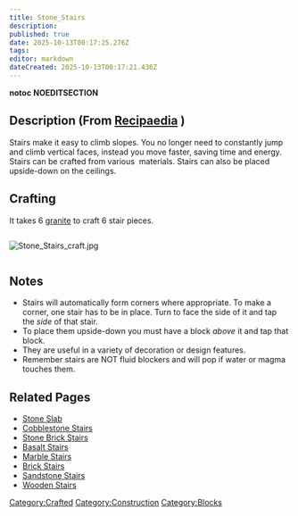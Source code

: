 ```yaml
---
title: Stone_Stairs
description: 
published: true
date: 2025-10-13T00:17:25.276Z
tags: 
editor: markdown
dateCreated: 2025-10-13T00:17:21.436Z
---
```


__notoc__ __NOEDITSECTION__

## Description (From [Recipaedia](.. "wikilink") )

Stairs make it easy to climb slopes. You no longer need to constantly
jump and climb vertical faces, instead you move faster, saving time and
energy. Stairs can be crafted from various  materials. Stairs can also
be placed upside-down on the ceilings.

## Crafting

It takes 6 [granite](../Terrain/Granite.md "wikilink") to craft 6 stair pieces.

<div style="overflow: hidden">

![Stone_Stairs_craft.jpg](Stone_Stairs_craft.jpg
"Stone_Stairs_craft.jpg")

</div>

## Notes

  - Stairs will automatically form corners where appropriate. To make a
    corner, one stair has to be in place. Turn to face the side of it
    and tap the *side* of that stair.
  - To place them upside-down you must have a block *above* it and tap
    that block.
  - They are useful in a variety of decoration or design features.
  - Remember stairs are NOT fluid blockers and will pop if water or
    magma touches them.

## Related Pages

  - [Stone Slab](Stone_Slab "wikilink")
  - [Cobblestone Stairs](Cobblestone_Stairs.md "wikilink")
  - [Stone Brick Stairs](Stone_Brick_Stairs.md "wikilink")
  - [Basalt Stairs](Basalt_Stairs.md "wikilink")
  - [Marble Stairs](Marble_Stairs.md "wikilink")
  - [Brick Stairs](Brick_Stairs.md "wikilink")
  - [Sandstone Stairs](Sandstone_Stairs.md "wikilink")
  - [Wooden Stairs](Wooden_Stairs.md "wikilink")

[Category:Crafted](Category:Crafted "wikilink")
[Category:Construction](Category:Construction "wikilink")
[Category:Blocks](Category:Blocks "wikilink")